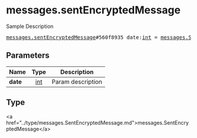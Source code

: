 # messages.sentEncryptedMessage

Sample Description

<pre>
<a href="../constructor/messages.sentEncryptedMessage.md">messages.sentEncryptedMessage</a>#560f8935 date:<a href="../type/int.md">int</a> = <a href="../type/messages.SentEncryptedMessage.md">messages.SentEncryptedMessage</a>;
</pre>

## Parameters

| Name | Type | Description |
|------|:----:|-------------|
| **date** | <a href="../type/int.md">int</a> | Param description |

## Type

&lt;a href=&#34;../type/messages.SentEncryptedMessage.md&#34;&gt;messages.SentEncryptedMessage&lt;/a&gt;
